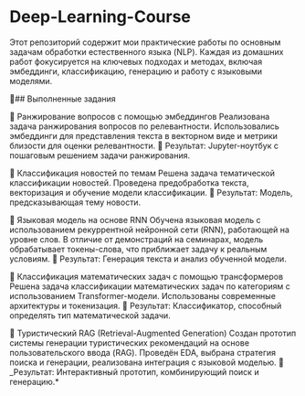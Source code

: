 # Deep-Learning-Course
Этот репозиторий содержит мои практические работы по основным задачам обработки естественного языка (NLP). Каждая из домашних работ фокусируется на ключевых подходах и методах, включая эмбеддинги, классификацию, генерацию и работу с языковыми моделями. 

📌## Выполненные задания

🔎 Ранжирование вопросов с помощью эмбеддингов
Реализована задача ранжирования вопросов по релевантности. Использовались эмбеддинги для представления текста в векторном виде и метрики близости для оценки релевантности.
📁 Результат: Jupyter-ноутбук с пошаговым решением задачи ранжирования.


📰 Классификация новостей по темам
Решена задача тематической классификации новостей. Проведена предобработка текста, векторизация и обучение модели классификации.
📁 Результат: Модель, предсказывающая тему новости.

🔁 Языковая модель на основе RNN
Обучена языковая модель с использованием рекуррентной нейронной сети (RNN), работающей на уровне слов. В отличие от демонстраций на семинарах, модель обрабатывает токены-слова, что приближает задачу к реальным условиям.
📁 Результат: Генерация текста и анализ обученной модели.

🧮 Классификация математических задач с помощью трансформеров
Решена задача классификации математических задач по категориям с использованием Transformer-модели. Использованы современные архитектуры и токенизация.
📁 Результат: Классификатор, способный определять тип математической задачи.

🧳 Туристический RAG (Retrieval-Augmented Generation)
Создан прототип системы генерации туристических рекомендаций на основе пользовательского ввода (RAG). Проведён EDA, выбрана стратегия поиска и генерации, реализована интеграция с языковой моделью.
📁 _Результат: Интерактивный прототип, комбинирующий поиск и генерацию.*
